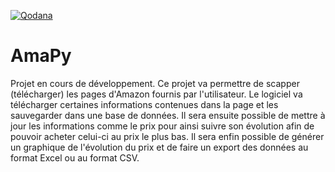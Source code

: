 [![Qodana](https://github.com/Sebastux/AmaPy/actions/workflows/code_quality.yml/badge.svg?event=push)](https://github.com/Sebastux/AmaPy/actions/workflows/code_quality.yml)

# AmaPy
Projet en cours de développement.
Ce projet va permettre de scapper (télécharger) les pages d'Amazon fournis par l'utilisateur.
Le logiciel va télécharger certaines informations contenues dans la page et les sauvegarder dans une base de données.
Il sera ensuite possible de mettre à jour les informations comme le prix pour ainsi suivre son évolution afin de 
pouvoir acheter celui-ci au prix le plus bas.
Il sera enfin possible de générer un graphique de l'évolution du prix et de faire un export des données au format Excel
ou au format CSV.
